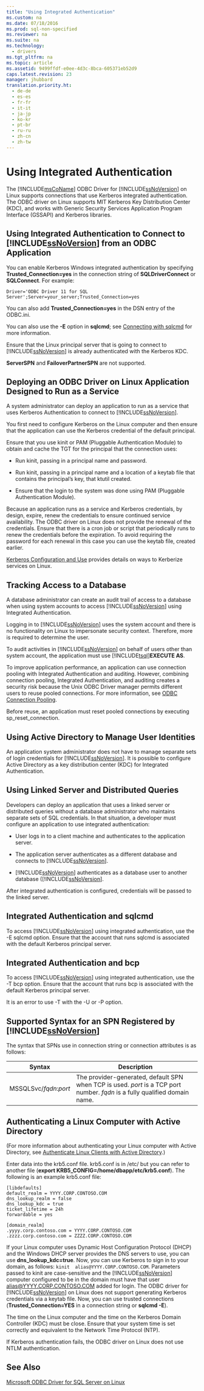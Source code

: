```yaml
---
title: "Using Integrated Authentication"
ms.custom: na
ms.date: 07/18/2016
ms.prod: sql-non-specified
ms.reviewer: na
ms.suite: na
ms.technology: 
  - drivers
ms.tgt_pltfrm: na
ms.topic: article
ms.assetid: 9499ffdf-e0ee-4d3c-8bca-605371eb52d9
caps.latest.revision: 23
manager: jhubbard
translation.priority.ht: 
  - de-de
  - es-es
  - fr-fr
  - it-it
  - ja-jp
  - ko-kr
  - pt-br
  - ru-ru
  - zh-cn
  - zh-tw
---
```

# Using Integrated Authentication
The [!INCLUDE[msCoName](../content/includes/msCoName_md.md)] ODBC Driver for [!INCLUDE[ssNoVersion](../content/includes/ssNoVersion_md.md)] on Linux supports connections that use Kerberos integrated authentication. The ODBC driver on Linux supports MIT Kerberos Key Distribution Center (KDC), and works with Generic Security Services Application Program Interface (GSSAPI) and Kerberos libraries.  
  
## Using Integrated Authentication to Connect to [!INCLUDE[ssNoVersion](../content/includes/ssNoVersion_md.md)] from an ODBC Application  
You can enable Kerberos Windows integrated authentication by specifying **Trusted_Connection=yes** in the connection string of **SQLDriverConnect** or **SQLConnect**. For example:  
  
```  
Driver='ODBC Driver 11 for SQL Server';Server=your_server;Trusted_Connection=yes  
```  
  
You can also add **Trusted_Connection=yes** in the DSN entry of the ODBC.ini.  
  
You can also use the **-E** option in **sqlcmd**; see [Connecting with sqlcmd](../content/Connecting-with-sqlcmd.md) for more information.  
  
Ensure that the Linux principal server that is going to connect to [!INCLUDE[ssNoVersion](../content/includes/ssNoVersion_md.md)] is already authenticated with the Kerberos KDC.  
  
**ServerSPN** and **FailoverPartnerSPN** are not supported.  
  
## Deploying an ODBC Driver on Linux Application Designed to Run as a Service  
A system administrator can deploy an application to run as a service that uses Kerberos Authentication to connect to [!INCLUDE[ssNoVersion](../content/includes/ssNoVersion_md.md)].  
  
You first need to configure Kerberos on the Linux computer and then ensure that the application can use the Kerberos credential of the default principal.  
  
Ensure that you use kinit or PAM (Pluggable Authentication Module) to obtain and cache the TGT for the principal that the connection uses:  
  
-   Run kinit, passing in a principal name and password.  
  
-   Run kinit, passing in a principal name and a location of a keytab file that contains the principal’s key, that ktutil created.  
  
-   Ensure that the login to the system was done using PAM (Pluggable Authentication Module).  
  
Because an application runs as a service and Kerberos credentials, by design, expire, renew the credentials to ensure continued service availability. The ODBC driver on Linux does not provide the renewal of the credentials. Ensure that there is a cron job or script that periodically runs to renew the credentials before the expiration. To avoid requiring the password for each renewal in this case you can use the keytab file, created earlier.  
  
[Kerberos Configuration and Use](http://commons.oreilly.com/wiki/index.php/Linux_in_a_Windows_World/Centralized_Authentication_Tools/Kerberos_Configuration_and_Use) provides details on ways to Kerberize services on Linux.  
  
## Tracking Access to a Database  
A database administrator can create an audit trail of access to a database when using system accounts to access [!INCLUDE[ssNoVersion](../content/includes/ssNoVersion_md.md)] using Integrated Authentication.  
  
Logging in to [!INCLUDE[ssNoVersion](../content/includes/ssNoVersion_md.md)] uses the system account and there is no functionality on Linux to impersonate security context. Therefore, more is required to determine the user.  
  
To audit activities in [!INCLUDE[ssNoVersion](../content/includes/ssNoVersion_md.md)] on behalf of users other than system account, the application must use [!INCLUDE[tsql](../content/includes/tsql_md.md)]**EXECUTE AS**.  
  
To improve application performance, an application can use connection pooling with Integrated Authentication and auditing. However, combining connection pooling, Integrated Authentication, and auditing creates a security risk because the Unix ODBC Driver manager permits different users to reuse pooled connections. For more information, see [ODBC Connection Pooling](http://www.unixodbc.org/doc/conn_pool.html).  
  
Before reuse, an application must reset pooled connections by executing sp_reset_connection.  
  
## Using Active Directory to Manage User Identities  
An application system administrator does not have to manage separate sets of login credentials for [!INCLUDE[ssNoVersion](../content/includes/ssNoVersion_md.md)]. It is possible to configure Active Directory as a key distribution center (KDC) for Integrated Authentication.  
  
## Using Linked Server and Distributed Queries  
Developers can deploy an application that uses a linked server or distributed queries without a database administrator who maintains separate sets of SQL credentials. In that situation, a developer must configure an application to use integrated authentication:  
  
-   User logs in to a client machine and authenticates to the application server.  
  
-   The application server authenticates as a different database and connects to [!INCLUDE[ssNoVersion](../content/includes/ssNoVersion_md.md)].  
  
-   [!INCLUDE[ssNoVersion](../content/includes/ssNoVersion_md.md)] authenticates as a database user to another database ([!INCLUDE[ssNoVersion](../content/includes/ssNoVersion_md.md)].  
  
After integrated authentication is configured, credentials will be passed to the linked server.  
  
## Integrated Authentication and sqlcmd  
To access [!INCLUDE[ssNoVersion](../content/includes/ssNoVersion_md.md)] using integrated authentication, use the -E sqlcmd option. Ensure that the account that runs sqlcmd is associated with the default Kerberos principal server.  
  
## Integrated Authentication and bcp  
To access [!INCLUDE[ssNoVersion](../content/includes/ssNoVersion_md.md)] using integrated authentication, use the -T bcp option. Ensure that the account that runs bcp is associated with the default Kerberos principal server.  
  
It is an error to use -T with the -U or -P option.  
  
## Supported Syntax for an SPN Registered by [!INCLUDE[ssNoVersion](../content/includes/ssNoVersion_md.md)]  
The syntax that SPNs use in connection string or connection attributes is as follows:  
  
|Syntax|Description|  
|----------|---------------|  
|MSSQLSvc/*fqdn*:*port*|The provider-generated, default SPN when TCP is used. *port* is a TCP port number. *fqdn* is a fully qualified domain name.|  
  
## Authenticating a Linux Computer with Active Directory  
(For more information about authenticating your Linux computer with Active Directory, see [Authenticate Linux Clients with Active Directory](http://technet.microsoft.com/magazine/2008.12.linux.aspx#id0060048).)  
  
Enter data into the krb5.conf file. krb5.conf is in /etc/ but you can refer to another file (**export KRB5_CONFIG=/home/dbapp/etc/krb5.conf**). The following is an example krb5.conf file:  
  
```  
[libdefaults]  
default_realm = YYYY.CORP.CONTOSO.COM  
dns_lookup_realm = false  
dns_lookup_kdc = true  
ticket_lifetime = 24h  
forwardable = yes  
  
[domain_realm]  
.yyyy.corp.contoso.com = YYYY.CORP.CONTOSO.COM  
.zzzz.corp.contoso.com = ZZZZ.CORP.CONTOSO.COM  
```  
  
If your Linux computer uses Dynamic Host Configuration Protocol (DHCP) and the Windows DHCP server provides the DNS servers to use, you can use **dns_lookup_kdc=true**. Now, you can use Kerberos to sign in to your domain, as follows: `kinit  alias@YYYY.CORP.CONTOSO.COM`. Parameters passed to kinit are case-sensitive and the [!INCLUDE[ssNoVersion](../content/includes/ssNoVersion_md.md)] computer configured to be in the domain must have that user alias@YYYY.CORP.CONTOSO.COM added for login. The ODBC driver for [!INCLUDE[ssNoVersion](../content/includes/ssNoVersion_md.md)] on Linux does not support generating Kerberos credentials via a keytab file. Now, you can use trusted connections (**Trusted_Connection=YES** in a connection string or **sqlcmd -E**).  
  
The time on the Linux computer and the time on the Kerberos Domain Controller (KDC) must be close. Ensure that your system time is set correctly and equivalent to the Network Time Protocol (NTP).  
  
If Kerberos authentication fails, the ODBC driver on Linux does not use NTLM authentication.  
  
## See Also  
[Microsoft ODBC Driver for SQL Server on Linux](../content/Microsoft-ODBC-Driver-for-SQL-Server-on-Linux.md)  
  
